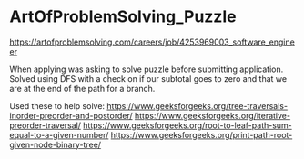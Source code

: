 # ArtOfProblemSolving_Puzzle
https://artofproblemsolving.com/careers/job/4253969003_software_engineer

When applying was asking to solve puzzle before submitting application. Solved using DFS with a check on if our subtotal goes to zero and that we are at the end of the path for a branch. 

Used these to help solve:
https://www.geeksforgeeks.org/tree-traversals-inorder-preorder-and-postorder/
https://www.geeksforgeeks.org/iterative-preorder-traversal/
https://www.geeksforgeeks.org/root-to-leaf-path-sum-equal-to-a-given-number/
https://www.geeksforgeeks.org/print-path-root-given-node-binary-tree/